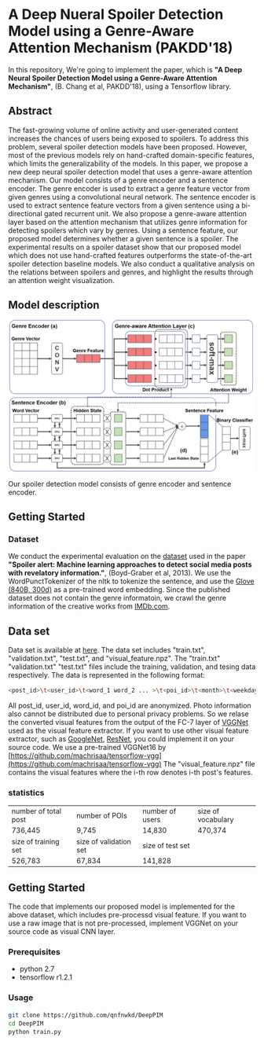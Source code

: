 # A Deep Nueral Spoiler Detection Model using a Genre-Aware Attention Mechanism (PAKDD'18)
In this repository, We're going to implement the paper, which is <b>"A Deep Neural Spoiler Detection Model using a Genre-Aware Attention Mechanism"</b>, (B. Chang et al, PAKDD'18), using a Tensorflow library.

## Abstract
The fast-growing volume of online activity and user-generated content increases the chances of users being exposed to spoilers. 
To address this problem, several spoiler detection models have been proposed. 
However, most of the previous models rely on hand-crafted domain-specific features, which limits the generalizability of the models. 
In this paper, we propose a new deep neural spoiler detection model that uses a genre-aware attention mechanism. 
Our model consists of a genre encoder and a sentence encoder. 
The genre encoder is used to extract a genre feature vector from given genres using a convolutional neural network. 
The sentence encoder is used to extract sentence feature vectors from a given sentence using a bi-directional gated recurrent unit. 
We also propose a genre-aware attention layer based on the attention mechanism that utilizes genre information for detecting spoilers which vary by genres.
Using a sentence feature, our proposed model determines whether a given sentence is a spoiler.
The experimental results on a spoiler dataset show that our proposed model which does not use hand-crafted features outperforms the state-of-the-art spoiler detection baseline models. 
We also conduct a qualitative analysis on the relations between spoilers and genres, and highlight the results through an attention weight visualization.

## Model description
<p align="center">
<img src="/figures/model_description.png" width="700px" height="auto">
</p>
Our spoiler detection model consists of genre encoder and sentence encoder.

## Getting Started
### Dataset
We conduct the experimental evaluation on the [dataset](http://umiacs.umd.edu/jbg/downloads/spoilers.tar.gz) used in the paper <b>"Spoiler alert: Machine learning approaches to detect social media posts with revelatory information."</b>, (Boyd-Graber et al, 2013).
We use the WordPunctTokenizer of the nltk to tokenize the sentence, and use the [Glove (840B, 300d)](https://nlp.stanford.edu/projects/glove/) as a pre-trained word embedding.
Since the published dataset does not contain the genre informatoin, we crawl the genre information of the creative works from [IMDb.com](http://www.imdb.com/).

## Data set
Data set is available at [here](https://s3.amazonaws.com/poiprediction/instagram.tar.gz). The data set includes "train.txt", "validation.txt", "test.txt", and "visual_feature.npz". The "train.txt"  "validation.txt" "test.txt" files include the training, validation, and tesing data respectively. The data is represented in the following format:
```bash
<post_id>\t<user_id>\t<word_1 word_2 ... >\t<poi_id>\t<month>\t<weekday>\t<hour>
```

All post_id, user_id, word_id, and poi_id are anonymized. Photo information also cannot be distributed due to personal privacy problems. So we relase the converted visual features from the output of the FC-7 layer of [VGGNet](https://arxiv.org/pdf/1409.1556.pdf) used as the visual feature extractor. If you want to use other visual feature extractor, such as [GoogleNet](http://arxiv.org/abs/1602.07261), [ResNet](https://arxiv.org/abs/1512.03385), you could implement it on your source code. We use a pre-trained VGGNet16 by [https://github.com/machrisaa/tensorflow-vgg](https://github.com/machrisaa/tensorflow-vgg) The "visual_feature.npz" file contains the visual features where the i-th row denotes i-th post's features.

### statistics
<table style="align=center;">
<tr><td>number of total post</td><td>number of POIs</td><td>number of users</td><td>size of vocabulary</td></tr>
<tr><td>736,445</td><td>9,745</td><td>14,830</td><td>470,374</td></tr>
<tr><td>size of training set</td><td>size of validation set</td><td>size of test set</td></tr>
<tr><td>526,783</td><td>67,834</td><td>141,828</td></tr>
</table>

## Getting Started
The code that implements our proposed model is implemented for the above dataset, which includes pre-processd visual feature. If you want to use a raw image that is not pre-processed, implement VGGNet on your source code as visual CNN layer.

### Prerequisites
- python 2.7
- tensorflow r1.2.1

### Usage
```bash
git clone https://github.com/qnfnwkd/DeepPIM
cd DeepPIM
python train.py
```
